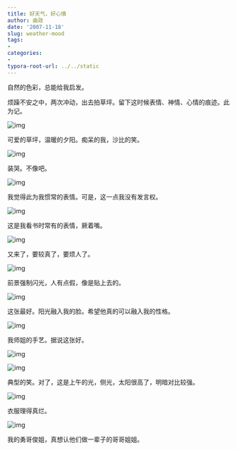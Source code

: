 ```yaml
---
title: 好天气，好心情
author: 曲政
date: '2007-11-18'
slug: weather-mood
tags:
- 
categories:
- 
typora-root-url: ../../static
---
```


自然的色彩，总能给我启发。

烦躁不安之中，两次冲动，出去拍草坪。留下这时候表情、神情、心情的痕迹。此为记。

![img](/images/2007-11-18-%E5%A5%BD%E5%A4%A9%E6%B0%94%EF%BC%8C%E5%A5%BD%E5%BF%83%E6%83%85/rurl2=c375d0e97c97ed7367b67673dfa8644cb0ea27624cc52b3876b54aa15aac9bed4878f6d470a6379048c209872bac37908f2a2fadfc956ffc82d47bb615c1f889f968cdc0396207a0fe0a85a3a97629cffd6fd8fb.jpeg)

可爱的草坪，温暖的夕阳。痴呆的我，沙比的笑。

![img](/images/2007-11-18-%E5%A5%BD%E5%A4%A9%E6%B0%94%EF%BC%8C%E5%A5%BD%E5%BF%83%E6%83%85/rurl2=f355d26e3df98417d4d2123e1addafbb8484e912405b088630068a3fb4f4ff7f5032eedcf4fea1b696f2720ed24f97a43c88e5bda7c6cd6f6c87216d73e2ef86ea687a6d4321589719af34f71791bc40810310d7.jpeg)

装哭。不像吧。

![img](/images/2007-11-18-%E5%A5%BD%E5%A4%A9%E6%B0%94%EF%BC%8C%E5%A5%BD%E5%BF%83%E6%83%85/rurl2=139561f05d716cd29e2f5d4f9f6a989dd9b38afce4bf5f07c234ec34f67cbeb5fe3a4b455400d6e700efbac4b49902c0623892e732a63c4b38dbd3a1c20c80fcd14d34c54132733891f88aee1f54942d3c779d38.jpeg)

我觉得此为我惯常的表情。可是，这一点我没有发言权。

![img](/images/2007-11-18-%E5%A5%BD%E5%A4%A9%E6%B0%94%EF%BC%8C%E5%A5%BD%E5%BF%83%E6%83%85/rurl2=90ab0a989359d30289164ee9c2194d7fb81d7a374b1c9bcd1e878209ede96d1e269ab339a9f4d527b8f8ee5b92c25604c56e86d1fe7a41046c17b6f9117093793a9a28e0857650f0fa045ac911cd631dea551699.jpeg)

这是我看书时常有的表情，厥着嘴。

![img](/images/2007-11-18-%E5%A5%BD%E5%A4%A9%E6%B0%94%EF%BC%8C%E5%A5%BD%E5%BF%83%E6%83%85/rurl2=9865b06c4d34ffde59439925557b7a822a0edc58ca27012a104c562a9ae3fcebc85373e2d23d3e0ff870be3e6b4c10458ba2efcd90db4919c71a52b39171f7cccb3f63a8ec0193783d1a485a905d883e91e7a8a3.jpeg)

又来了，要较真了，要烦人了。

![img](/images/2007-11-18-%E5%A5%BD%E5%A4%A9%E6%B0%94%EF%BC%8C%E5%A5%BD%E5%BF%83%E6%83%85/rurl2=5dfc7df3d2a480a681d68f28749b84f979d3991afd4640e2c10ed26046d7a88018a56a9c10ed04dea43458672dedf52828c34fb6d3f26ecf58a72b388a6fa421ec6cf0db1de5950bf071539b821dcde70988f57e.jpeg)

前景强制闪光，人有点假，像是贴上去的。

![img](/images/2007-11-18-%E5%A5%BD%E5%A4%A9%E6%B0%94%EF%BC%8C%E5%A5%BD%E5%BF%83%E6%83%85/rurl2=2eb2d09e82640f18b3df07892eee39e24cecbb17743385636e266956c89538789de1bfe813321887eedab0b64e427d2fb56a4342530f167f55ea2e05772a96c57856d90b35b039038f5322f3cd74e8f662eff10b.jpeg)

这张最好。阳光融入我的脸。希望他真的可以融入我的性格。

![img](/images/2007-11-18-%E5%A5%BD%E5%A4%A9%E6%B0%94%EF%BC%8C%E5%A5%BD%E5%BF%83%E6%83%85/rurl2=d7aaef1d54bcd60c08a4d43599c8b8fcb3c2e1df739b1b261f4a4c16bb64b120b8c1a05221e51f58d1d6c96d33a9f70cb06966cd64fd427ba1ee9a114e35714f05f3bf3fb73039a4b8b40f82f90a61c05e067765.jpeg)

我师姐的手艺。据说这张好。

![img](/images/2007-11-18-%E5%A5%BD%E5%A4%A9%E6%B0%94%EF%BC%8C%E5%A5%BD%E5%BF%83%E6%83%85/rurl2=0814c8982e03a3b4cab9c787f3f3182402d890b6730d04f91982d597237af1a6419bba02b4ba5905cf4fb1109a94aa085b5e3a61f10f7341503754624cf33fc295a8217aac469908210c247b53a63c4fa0007292.jpeg)

![img](/images/2007-11-18-%E5%A5%BD%E5%A4%A9%E6%B0%94%EF%BC%8C%E5%A5%BD%E5%BF%83%E6%83%85/rurl2=7c071f3d182ecac4098e6d702330373beb906e73aafb5d6451cabc08c7ae196b21a117f9c6990c3f2c094193b08aa1e0652f87bf75f4c30342fd72bae2b7117037def70819a31e75cf7a559ae1ab72071530ba88.jpeg)

典型的笑。对了，这是上午的光，侧光，太阳很高了，明暗对比较强。

![img](/images/2007-11-18-%E5%A5%BD%E5%A4%A9%E6%B0%94%EF%BC%8C%E5%A5%BD%E5%BF%83%E6%83%85/rurl2=56097e2c25986357936278570431812ecf49213fc4928f59026078a091189fc739eec4ca1a71d850181b93f848b3bd895a63801944ab8840f6a8b8ff928b97f3eee82fa5864268cc5b74eaf30cba5ad219f53607.jpeg)

衣服理得真烂。

![img](/images/2007-11-18-%E5%A5%BD%E5%A4%A9%E6%B0%94%EF%BC%8C%E5%A5%BD%E5%BF%83%E6%83%85/rurl2=8379a8ff58aeaa53d0b9aea27dc56728172d5e020e23d22a4c91c76baeb42195f7c8af6b0e4724715fa297e1a5c099069e17c8e7a1d56990cd3341bab7bce895a2306978dd77864e3e42d1f934694effe858d8e5.jpeg)

我的勇哥俊姐，真想认他们做一辈子的哥哥姐姐。

